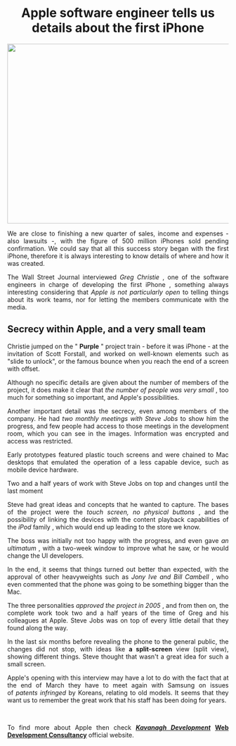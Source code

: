 <h1 style="text-align: center;">Apple software engineer tells us details about the first iPhone</h1>
<p><a href="https://kavanagh.digital/"><img style="display: block; margin-left: auto; margin-right: auto;" src="https://media.istockphoto.com/photos/apple-store-at-5th-ave-in-manhattan-nyc-picture-id1200606858?k=20&amp;m=1200606858&amp;s=612x612&amp;w=0&amp;h=2u-s7KomZG9-lSsLz3Su1FW09VIDyw42GvHwC0tMjWY=" alt="" width="612" height="408" /></a></p>
<div class="wpb_text_column wpb_content_element " style="text-align: justify;">
<div class="wpb_wrapper">
<p>We are close to finishing a new quarter of sales, income and expenses - also lawsuits -, with the figure of&nbsp;500 million iPhones sold&nbsp;pending confirmation.&nbsp;We could say that all this&nbsp;success story&nbsp;began with the first iPhone, therefore it is always interesting to know details of where and how it was created.</p>
<p>The Wall Street Journal interviewed&nbsp;<em>Greg Christie</em>&nbsp;, one of the software engineers in charge of developing the&nbsp;first iPhone&nbsp;, something always interesting considering that&nbsp;<em>Apple is not particularly open</em>&nbsp;to telling things about its work teams, nor for letting the members communicate with the media.</p>
<h2>Secrecy within Apple, and a very small team</h2>
<p>Christie jumped on the "&nbsp;<strong>Purple</strong>&nbsp;" project train - before it was iPhone - at the invitation of Scott Forstall, and worked on well-known elements such as "slide to unlock", or the famous bounce when you reach the end of a screen with offset.</p>
<p>Although no specific details are given about the number of members of the project, it does make it clear that&nbsp;<em>the number of people was very small</em> , too much for something so important, and Apple's possibilities.</p>
<p>Another important detail was the secrecy, even among members of the company.&nbsp;He had&nbsp;<em>two monthly meetings with Steve Jobs</em>&nbsp;to show him the progress, and few people had access to those meetings in the development room, which you can see in the images.&nbsp;Information was encrypted and access was restricted.</p>
<p>Early prototypes featured plastic touch screens and were chained to Mac desktops that emulated the operation of a less capable device, such as mobile device hardware.</p>
<div class="article-asset-summary article-asset-small">
<div class="asset-content">
<p class="sumario_derecha">Two and a half years of work with Steve Jobs on top and changes until the last moment</p>
</div>
</div>
<p>Steve had great ideas and concepts that he wanted to capture.&nbsp;The bases of the project were the&nbsp;<em>touch screen, no physical buttons</em>&nbsp;, and the possibility of linking the devices with the content playback capabilities of the&nbsp;<em>iPod</em>&nbsp;family , which would end up leading to the store we know.</p>
<p>The boss was initially not too happy with the progress, and even gave&nbsp;<em>an ultimatum</em>&nbsp;, with a two-week window to improve what he saw, or he would change the UI developers.</p>
<p>In the end, it seems that things turned out better than expected, with the approval of other heavyweights such as&nbsp;<em>Jony Ive and Bill Cambell</em>&nbsp;, who even commented that the phone was going to be something bigger than the Mac.</p>
<p>The three personalities&nbsp;<em>approved the project in 2005</em>&nbsp;, and from then on, the complete work took two and a half years of the time of Greg and his colleagues at Apple.&nbsp;Steve Jobs was on top of every little detail that they found along the way.</p>
<p>In the last six months before revealing the phone to the general public, the changes did not stop, with ideas like&nbsp;<strong>a split-screen</strong>&nbsp;view (split view), showing different things.&nbsp;Steve thought that wasn't a great idea for such a small screen.</p>
<p>Apple's opening with this interview may have a lot to do with the fact that at the end of March they have to meet again with Samsung on issues of&nbsp;<em>patents infringed</em>&nbsp;by Koreans, relating to old models.&nbsp;It seems that they want us to remember the great work that his staff has been doing for years.</p>
</div>
</div>
<div class="wpb_text_column wpb_content_element ">
<div class="wpb_wrapper">&nbsp;</div>
</div>
<p style="text-align: justify;">To find more about Apple then check <span style="text-decoration: underline;"><em><strong>Kavanagh Development</strong></em></span> <a href="https://kavanagh.digital/"><strong>Web Development Consultancy</strong></a> official website.</p>
